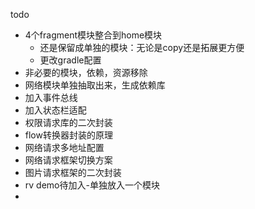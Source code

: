 todo
+ 4个fragment模块整合到home模块
  + 还是保留成单独的模块：无论是copy还是拓展更方便
  + 更改gradle配置
+ 非必要的模块，依赖，资源移除
+ 网络模块单独抽取出来，生成依赖库
+ 加入事件总线
+ 加入状态栏适配
+ 权限请求库的二次封装
+ flow转换器封装的原理
+ 网络请求多地址配置
+ 网络请求框架切换方案
+ 图片请求框架的二次封装
+ rv demo待加入-单独放入一个模块
+ 